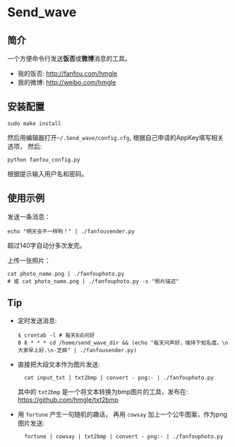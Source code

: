 # Send_wave

## 简介

一个方便命令行发送**饭否**或**微博**消息的工具。

- 我的饭否: http://fanfou.com/hmgle
- 我的微博: http://weibo.com/hmgle

## 安装配置

	sudo make install

然后用编辑器打开`~/.Send_wave/config.cfg`, 根据自己申请的AppKey填写相关选项， 然后:

	python fanfou_config.py

根据提示输入用户名和密码。

## 使用示例

发送一条消息：

	echo "明天会不一样哟！" | ./fanfousender.py

超过140字自动分多次发完。

上传一张照片：

	cat photo_name.png | ./fanfouphoto.py
	# 或 cat photo_name.png | ./fanfouphoto.py -s "照片描述"

## Tip

* 定时发送消息:

	```console
	$ crontab -l # 每天8点问好
	0 8 * * * cd /home/send_wave_dir && (echo "每天问声好，维持下知名度。\n大家早上好.\n-芝麻" | ./fanfousender.py)
	```

* 直接把大段文本作为图片发送:

		cat input_txt | txt2bmp | convert - png:- | ./fanfouphoto.py

	其中的 `txt2bmp` 是一个将文本转换为bmp图片的工具，发布在: https://github.com/hmgle/txt2bmp

* 用 `fortune` 产生一句随机的趣话， 再用 `cowsay`
加上一个公牛图案，作为png图片发送:

		fortune | cowsay | txt2bmp | convert - png:- | ./fanfouphoto.py


